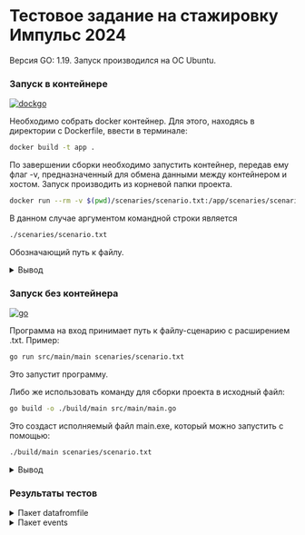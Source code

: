 # Тестовое задание на стажировку Импульс 2024

Версия GO: 1.19. Запуск производился на ОС Ubuntu.
### Запуск в контейнере

[![dockgo](https://skillicons.dev/icons?i=docker,go)](https://skillicons.dev)

Необходимо собрать docker контейнер. Для этого, находясь в директории с Dockerfile, ввести в терминале: 

```bash
docker build -t app .
```

По завершении сборки необходимо запустить контейнер, передав ему флаг -v, предназначенный для обмена данными между контейнером и хостом.
Запуск производить из корневой папки проекта.

```bash
docker run --rm -v $(pwd)/scenaries/scenario.txt:/app/scenaries/scenario.txt app ./scenaries/scenario.txt
```

В данном случае аргументом командной строки является 
```bash
./scenaries/scenario.txt
```

Обозначающий путь к файлу.

<details>
    <summary>Вывод</summary>
    
    09:00
    08:48 1 client1
    08:48 13 NotOpenYet
    09:41 1 client1
    09:48 1 client2
    09:52 3 client1
    09:52 13 ICanWaitNoLonger!
    09:54 2 client1 1
    10:25 2 client2 2
    10:58 1 client3
    10:59 2 client3 3
    11:30 1 client4
    11:35 2 client4 2
    11:35 13 PlaceIsBusy
    11:45 3 client4
    12:33 4 client1
    12:33 12 client4 1
    12:43 4 client2
    15:52 4 client4
    19:00 11 client3
    19:00
    1 70 05:58
    2 30 02:18
    3 90 08:01

</details>

### Запуск без контейнера

[![go](https://skillicons.dev/icons?i=go)](https://skillicons.dev)

Программа на вход принимает путь к файлу-сценарию с расширением .txt. 
Пример: 
```bash
go run src/main/main scenaries/scenario.txt
```
Это запустит программу.

Либо же использовать команду для сборки проекта в исходный файл: 
```bash
go build -o ./build/main src/main/main.go
```
Это создаст исполняемый файл main.exe, который можно запустить с помощью: 
```bash
./build/main scenaries/scenario.txt
```

<details>
    <summary>Вывод</summary>
    
        09:00
        08:48 1 client1
        08:48 13 NotOpenYet
        09:41 1 client1
        09:48 1 client2
        09:52 3 client1
        09:52 13 ICanWaitNoLonger!
        09:54 2 client1 1
        10:25 2 client2 2
        10:58 1 client3
        10:59 2 client3 3
        11:30 1 client4
        11:35 2 client4 2
        11:35 13 PlaceIsBusy
        11:45 3 client4
        12:33 4 client1
        12:33 12 client4 1
        12:43 4 client2
        15:52 4 client4
        19:00 11 client3
        19:00
        1 70 05:58
        2 30 02:18
        3 90 08:01

</details>

### Результаты тестов

<details>
    <summary>Пакет datafromfile</summary>
    
        go test -v -cover
        === RUN   TestReadFile
        --- PASS: TestReadFile (0.00s)
        === RUN   TestParsePCNumber
        --- PASS: TestParsePCNumber (0.00s)
        === RUN   TestParseTimeRange
        --- PASS: TestParseTimeRange (0.00s)
        === RUN   TestParsePrice
        --- PASS: TestParsePrice (0.00s)
        PASS
        coverage: 75.9% of statements
        ok      github.com/TheMightyOoze147/main/src/datafromfile       0.002s

</details>

<details>
    <summary>Пакет events</summary>

        go test -v -cover
        === RUN   TestNewEvent
        --- PASS: TestNewEvent (0.00s)
        === RUN   TestEventDatabase
        --- PASS: TestEventDatabase (0.00s)
        === RUN   TestFindFreeTables
        --- PASS: TestFindFreeTables (0.00s)
        === RUN   TestTableDatabase
        --- PASS: TestTableDatabase (0.00s)
        === RUN   TestClientDatabase
        --- PASS: TestClientDatabase (0.00s)
        === RUN   TestFindInClientDBByName
        --- PASS: TestFindInClientDBByName (0.00s)
        === RUN   TestFindInClientDBByTableNumber
        --- PASS: TestFindInClientDBByTableNumber (0.00s)
        === RUN   TestClientArrived
        12:00 1 John
        --- PASS: TestClientArrived (0.00s)
        === RUN   TestClientTakeASeat
        12:00 2 John 1
        --- PASS: TestClientTakeASeat (0.00s)
        === RUN   TestClientIsWaiting
        12:00 3 John
        12:00 13 ICanWaitNoLonger!
        --- PASS: TestClientIsWaiting (0.00s)
        === RUN   TestClientLeaved
        12:00 4 John
        --- PASS: TestClientLeaved (0.00s)
        === RUN   TestEventProcessing
        12:00 1 John
        --- PASS: TestEventProcessing (0.00s)
        === RUN   TestServiceClosed
        14:00 11 Jane
        14:00 11 John
        --- PASS: TestServiceClosed (0.00s)
        PASS
        coverage: 67.5% of statements
        ok      github.com/TheMightyOoze147/main/src/events     0.005s

</details>
